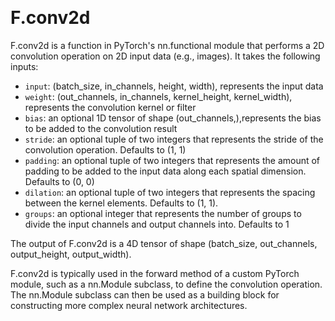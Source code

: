 &emsp;
# F.conv2d

F.conv2d is a function in PyTorch's nn.functional module that performs a 2D convolution operation on 2D input data (e.g., images). It takes the following inputs:

- `input`: (batch_size, in_channels, height, width), represents the input data
- `weight`: (out_channels, in_channels, kernel_height, kernel_width), represents the convolution kernel or filter
- `bias`: an optional 1D tensor of shape (out_channels,),represents the bias to be added to the convolution result
- `stride`: an optional tuple of two integers that represents the stride of the convolution operation. Defaults to (1, 1)
- `padding`: an optional tuple of two integers that represents the amount of padding to be added to the input data along each spatial dimension. Defaults to (0, 0)
- `dilation`: an optional tuple of two integers that represents the spacing between the kernel elements. Defaults to (1, 1).
- `groups`: an optional integer that represents the number of groups to divide the input channels and output channels into. Defaults to 1

The output of F.conv2d is a 4D tensor of shape (batch_size, out_channels, output_height, output_width).

F.conv2d is typically used in the forward method of a custom PyTorch module, such as a nn.Module subclass, to define the convolution operation. The nn.Module subclass can then be used as a building block for constructing more complex neural network architectures.